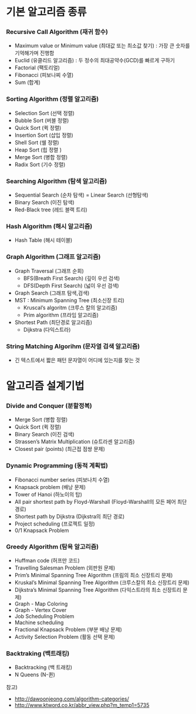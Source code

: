 # 기본 알고리즘 종류
### Recursive Call Algorithm (재귀 함수)

- Maximum value or Minimum value (최대값 또는 최소값 찾기) : 가장 큰 숫자를 기억해가며 진행함
- Euclid (유클리드 알고리즘) : 두 정수의 최대공약수(GCD)를 빠르게 구하기
- Factorial (팩토리얼)
- Fibonacci (피보나찌 수열)
- Sum (합계)

### Sorting Algorithm (정렬 알고리즘)

- Selection Sort (선택 정렬)
- Bubble Sort (버블 정렬)
- Quick Sort (퀵 정렬)
- Insertion Sort (삽입 정렬)
- Shell Sort (쉘 정렬)
- Heap Sort (힙 정렬 )
- Merge Sort (병합 정렬)
- Radix Sort (기수 정렬)

### Searching Algorithm (탐색 알고리즘)

- Sequential Search (순차 탐색) = Linear Search (선형탐색)
- Binary Search (이진 탐색)
- Red-Black tree (레드 블랙 트리)

### Hash Algorithm (해시 알고리즘)

- Hash Table (해시 테이블)

### Graph Algorithm (그래프 알고리즘)

- Graph Traversal (그래프 순회)
  - BFS(Breath First Search) (깊이 우선 검색)
  - DFS(Depth First Search) (넓이 우선 검색)
- Graph Search (그래프 탐색,검색)
- MST : Minimum Spanning Tree (최소신장 트리)
  - Kruscal’s algoritm (크루스 칼의 알고리즘)
  - Prim algorithm (프라임 알고리즘)
- Shortest Path (최단경로 알고리즘)
  - Dijkstra (다익스트라)

### String Matching Algorihm (문자열 검색 알고리즘)

- 긴 텍스트에서 짧은 패턴 문자열이 어디에 있는지를 찾는 것
# 알고리즘 설계기법
### Divide and Conquer (분할정복)

- Merge Sort (병합 정렬)
- Quick Sort (퀵 정렬)
- Binary Search (이진 검색)
- Strassen’s Matrix Multiplication (슈트라센 알고리즘)
- Closest pair (points) (최근접 점쌍 문제)

### Dynamic Programming (동적 계획법)
- Fibonacci number series (피보나치 수열)
- Knapsack problem (배낭 문제)
- Tower of Hanoi (하노이의 탑)
- All pair shortest path by Floyd-Warshall (Floyd-Warshall의 모든 페어 최단 경로)
- Shortest path by Dijkstra (Dijkstra의 최단 경로)
- Project scheduling (프로젝트 일정)
- 0/1 Knapsack Problem

### Greedy Algorithm (탐욕 알고리즘)

- Huffman code (허프만 코드)
- Travelling Salesman Problem (외판원 문제)
- Prim’s Minimal Spanning Tree Algorithm (프림의 최소 신장트리 문제)
- Kruskal’s Minimal Spanning Tree Algorithm (크루스칼의 최소 신장트리 문제)
- Dijkstra’s Minimal Spanning Tree Algorithm (다익스트라의 최소 신장트리 문제)
- Graph - Map Coloring
- Graph - Vertex Cover
- Job Scheduling Problem
- Machine scheduling
- Fractional Knapsack Problem (부분 배낭 문제)
- Activity Selection Problem (활동 선택 문제)

### Backtraking (백트래킹)

- Backtracking (백 트래킹)
- N Queens (N-퀸)

참고)
* http://dawoonjeong.com/algorithm-categories/
* http://www.ktword.co.kr/abbr_view.php?m_temp1=5735
